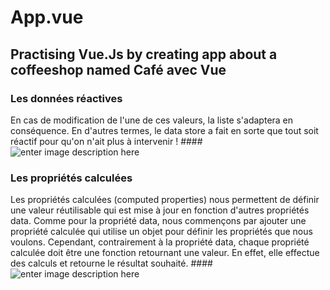 # App.vue

## Practising Vue.Js by creating app about a coffeeshop named Café avec Vue

### Les données réactives
En cas de modification de l'une de ces valeurs, la liste s'adaptera en conséquence. En d'autres termes, le data store a fait en sorte que tout soit réactif pour qu'on n'ait plus à intervenir !
####![enter image description here](https://zupimages.net/up/20/43/yjb9.png)

### Les propriétés calculées
Les propriétés calculées (computed properties) nous permettent de définir une valeur réutilisable qui est mise à jour en fonction d'autres propriétés  data. Comme pour la propriété  data, nous commençons par ajouter une propriété  calculée  qui utilise un objet pour définir les propriétés que nous voulons. Cependant, contrairement à la propriété  data, chaque propriété calculée doit être une fonction retournant une valeur. En effet, elle effectue des calculs et retourne le résultat souhaité.
####![enter image description here](https://zupimages.net/up/20/43/23v7.png)
